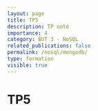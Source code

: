 ```yaml
---
layout: page
title: TP5
description: TP noté
importance: 4
category: BUT 3 - NoSQL
related_publications: false
permalink: /nosql/mongodb/
type: formation
visible: true
---
```


# TP5